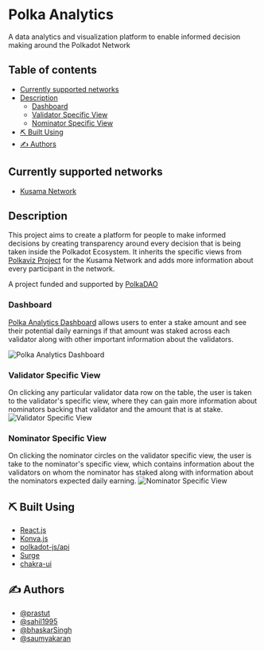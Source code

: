 # Polka Analytics
A data analytics and visualization platform to enable informed decision making around the Polkadot Network

## Table of contents
- [Currently supported networks](#supported_networks)
- [Description](#description)
  - [Dashboard](#dashboard)
  - [Validator Specific View](#validator_specific_view)
  - [Nominator Specific View](#nominator_specific_view)
- [⛏️ Built Using](#built_using)
- [✍️ Authors](#author)

## Currently supported networks <a name = "supported_networks"></a>
- [Kusama Network](https://kusama.network/)

## Description <a name = "description"></a>
This project aims to create a platform for people to make informed decisions by creating transparency around every decision that is being taken inside the Polkadot Ecosystem. It inherits the specific views from [Polkaviz Project](https://github.com/thevantageproject/polkaviz) for the Kusama Network and adds more information about every participant in the network.

A project funded and supported by [PolkaDAO](https://medium.com/polkadot-network/announcing-polkadao-fund-your-project-1891e6d895a)

### Dashboard <a name = "dashboard"></a>
[Polka Analytics Dashboard](https://polkanalytics.com/#/dashboard) allows users to enter a stake amount and see their potential daily earnings if that amount was staked across each validator along with other important information about the validators.

![Polka Analytics Dashboard](https://user-images.githubusercontent.com/40575379/72682952-e9fa0b00-3af8-11ea-87b0-b797a006c33b.png)

### Validator Specific View <a name = "validator_specific_view"></a>
On clicking any particular validator data row on the table, the user is taken to the validator's specific view, where they can gain more information about nominators backing that validator and the amount that is at stake.
![Validator Specific View](https://user-images.githubusercontent.com/40575379/72682953-e9fa0b00-3af8-11ea-893f-294fe2a035cc.png)

### Nominator Specific View <a name = "nominator_specific_view"></a>
On clicking the nominator circles on the validator specific view, the user is take to the nominator's specific view, which contains information about the validators on whom the nominator has staked along with information about the nominators expected daily earning.
![Nominator Specific View](https://user-images.githubusercontent.com/40575379/72682954-e9fa0b00-3af8-11ea-959a-4f7694a14f27.png)

## ⛏️ Built Using <a name = "built_using"></a>

-   [React.js](https://reactjs.org/)
-   [Konva.js](https://konvajs.org/)
-   [polkadot-js/api](https://polkadot.js.org/api/)
-   [Surge](https://surge.sh/)
-   [chakra-ui](https://chakra-ui.com/)

## ✍️ Authors <a name = "author"></a>

-   [@prastut](https://github.com/prastut/)
-   [@sahil1995](https://github.com/sahilnanda1995)
-   [@bhaskarSingh](https://github.com/bhaskarSingh/)
-   [@saumyakaran](https://github.com/saumyakaran/)

